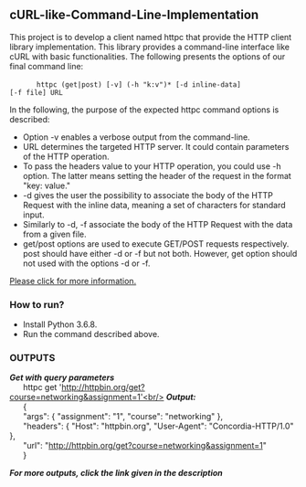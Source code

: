## cURL-like-Command-Line-Implementation
This project is to develop a client named httpc that provide the HTTP client library implementation. This library provides a command-line interface like cURL with basic functionalities.
The following presents the options of our final command line:

 &nbsp;&nbsp;&nbsp;&nbsp;&nbsp;&nbsp;&nbsp;&nbsp;&nbsp;&nbsp;&nbsp;&nbsp;<code>httpc (get|post) [-v] (-h "k:v")* [-d inline-data] [-f file] URL</code>
   
In the following, the purpose of the expected httpc command options is described:
- Option -v enables a verbose output from the command-line. 
- URL determines the targeted HTTP server. It could contain parameters of the HTTP operation.
- To pass the headers value to your HTTP operation, you could use -h option. The latter means setting the header of the request in the format "key: value."
- -d gives the user the possibility to associate the body of the HTTP Request with the inline data, meaning a set of characters for standard input.
- Similarly to -d, -f associate the body of the HTTP Request with the data from a given file.
- get/post options are used to execute GET/POST requests respectively. post should have either -d or -f but not both. However, get option should not used with the options -d or -f.

[Please click for more information.](https://github.com/DhwaniSondhi/cURL-like-Command-Line-Implementation/blob/master/Assignment%20Description.pdf)

### How to run?
- Install Python 3.6.8.
- Run the command described above.

### OUTPUTS
***Get with query parameters***<br/>
&nbsp;&nbsp;&nbsp;&nbsp;&nbsp;&nbsp;httpc get 'http://httpbin.org/get?course=networking&assignment=1'<br/>
***Output:***<br/>
&nbsp;&nbsp;&nbsp;&nbsp;&nbsp;&nbsp;{ <br/>
  &nbsp;&nbsp;&nbsp;&nbsp;&nbsp;&nbsp;"args": { "assignment": "1", "course": "networking" },<br/>
  &nbsp;&nbsp;&nbsp;&nbsp;&nbsp;&nbsp;"headers": { "Host": "httpbin.org", "User-Agent": "Concordia-HTTP/1.0" }, <br/>
  &nbsp;&nbsp;&nbsp;&nbsp;&nbsp;&nbsp;"url": "http://httpbin.org/get?course=networking&assignment=1" <br/>
&nbsp;&nbsp;&nbsp;&nbsp;&nbsp;&nbsp;}<br/>

***For more outputs, click the link given in the description***

